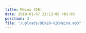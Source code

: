 ```yaml
---
title: Meina (DE)
date: 2018-01-07 21:13:00 +01:00
position: 3
file: "/uploads/DE%20-%20Meina.mp3"
---
```


